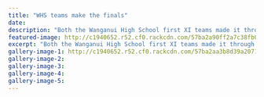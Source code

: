 ```yaml
---
title: "WHS teams make the finals"
date: 
description: "Both the Wanganui High School first XI teams made it through their Manawatu division 1 secondary school hockey semifinals on Thursday night, but through entirely different methods..."
featured-image: http://c1940652.r52.cf0.rackcdn.com/57ba2a90ff2a7c38fb0015e5/WHS-beat-Colleg-into-Manawatu-finals-group-shot-Aug-2016.jpg
excerpt: "Both the Wanganui High School first XI teams made it through their Manawatu division 1 secondary school hockey semifinals on Thursday night, but through entirely different methods."
gallery-image-1: http://c1940652.r52.cf0.rackcdn.com/57ba2aa3b8d39a20710015ee/WHS-beat-Colleg-into-Manawatu-finals-boys-in-huddle-Aug-2016.jpg
gallery-image-2: 
gallery-image-3: 
gallery-image-4: 
gallery-image-5: 
---
```


